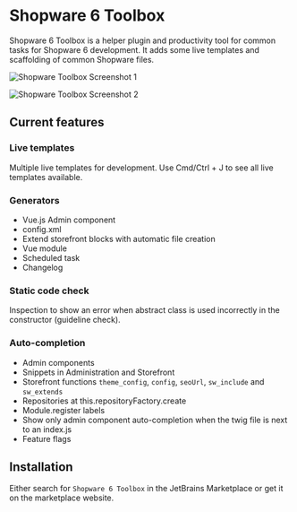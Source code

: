 # Shopware 6 Toolbox

Shopware 6 Toolbox is a helper plugin and productivity tool for common tasks for Shopware 6 development. It adds some live templates and scaffolding of common Shopware files.

![Shopware Toolbox Screenshot 1](../../../.gitbook/assets/shopware-toolbox-1.png)

![Shopware Toolbox Screenshot 2](../../../.gitbook/assets/shopware-toolbox-2.png)

## Current features

### Live templates

Multiple live templates for development. Use Cmd/Ctrl + J to see all live templates available.

### Generators

* Vue.js Admin component
* config.xml
* Extend storefront blocks with automatic file creation
* Vue module
* Scheduled task
* Changelog

### Static code check

Inspection to show an error when abstract class is used incorrectly in the constructor (guideline check).

### Auto-completion

* Admin components
* Snippets in Administration and Storefront
* Storefront functions `theme_config`, `config`, `seoUrl`, `sw_include` and `sw_extends`
* Repositories at this.repositoryFactory.create
* Module.register labels
* Show only admin component auto-completion when the twig file is next to an index.js
* Feature flags

## Installation

Either search for `Shopware 6 Toolbox` in the JetBrains Marketplace or get it on the marketplace website.

<PageRef page="https://plugins.jetbrains.com/plugin/17632-shopware-6-toolbox" title="Shopware 6 Toolbox on JetBrains Marketplace" target="_blank" />
